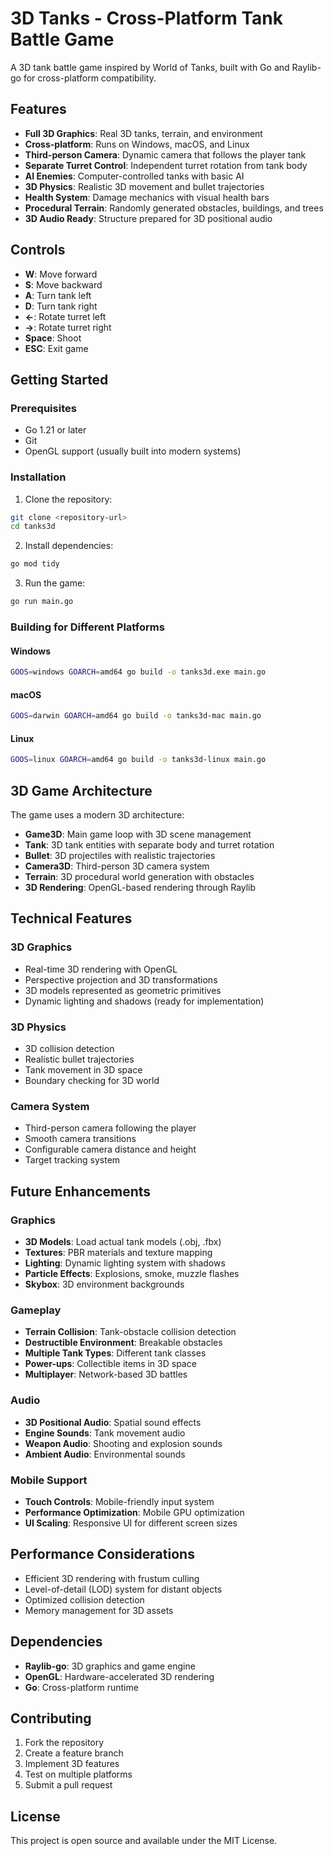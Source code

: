 # 3D Tanks - Cross-Platform Tank Battle Game

A 3D tank battle game inspired by World of Tanks, built with Go and Raylib-go for cross-platform compatibility.

## Features

- **Full 3D Graphics**: Real 3D tanks, terrain, and environment
- **Cross-platform**: Runs on Windows, macOS, and Linux
- **Third-person Camera**: Dynamic camera that follows the player tank
- **Separate Turret Control**: Independent turret rotation from tank body
- **AI Enemies**: Computer-controlled tanks with basic AI
- **3D Physics**: Realistic 3D movement and bullet trajectories
- **Health System**: Damage mechanics with visual health bars
- **Procedural Terrain**: Randomly generated obstacles, buildings, and trees
- **3D Audio Ready**: Structure prepared for 3D positional audio

## Controls

- **W**: Move forward
- **S**: Move backward  
- **A**: Turn tank left
- **D**: Turn tank right
- **←**: Rotate turret left
- **→**: Rotate turret right
- **Space**: Shoot
- **ESC**: Exit game

## Getting Started

### Prerequisites

- Go 1.21 or later
- Git
- OpenGL support (usually built into modern systems)

### Installation

1. Clone the repository:
```bash
git clone <repository-url>
cd tanks3d
```

2. Install dependencies:
```bash
go mod tidy
```

3. Run the game:
```bash
go run main.go
```

### Building for Different Platforms

#### Windows
```bash
GOOS=windows GOARCH=amd64 go build -o tanks3d.exe main.go
```

#### macOS
```bash
GOOS=darwin GOARCH=amd64 go build -o tanks3d-mac main.go
```

#### Linux
```bash
GOOS=linux GOARCH=amd64 go build -o tanks3d-linux main.go
```

## 3D Game Architecture

The game uses a modern 3D architecture:

- **Game3D**: Main game loop with 3D scene management
- **Tank**: 3D tank entities with separate body and turret rotation
- **Bullet**: 3D projectiles with realistic trajectories
- **Camera3D**: Third-person 3D camera system
- **Terrain**: 3D procedural world generation with obstacles
- **3D Rendering**: OpenGL-based rendering through Raylib

## Technical Features

### 3D Graphics
- Real-time 3D rendering with OpenGL
- Perspective projection and 3D transformations
- 3D models represented as geometric primitives
- Dynamic lighting and shadows (ready for implementation)

### 3D Physics
- 3D collision detection
- Realistic bullet trajectories
- Tank movement in 3D space
- Boundary checking for 3D world

### Camera System
- Third-person camera following the player
- Smooth camera transitions
- Configurable camera distance and height
- Target tracking system

## Future Enhancements

### Graphics
- **3D Models**: Load actual tank models (.obj, .fbx)
- **Textures**: PBR materials and texture mapping
- **Lighting**: Dynamic lighting system with shadows
- **Particle Effects**: Explosions, smoke, muzzle flashes
- **Skybox**: 3D environment backgrounds

### Gameplay
- **Terrain Collision**: Tank-obstacle collision detection
- **Destructible Environment**: Breakable obstacles
- **Multiple Tank Types**: Different tank classes
- **Power-ups**: Collectible items in 3D space
- **Multiplayer**: Network-based 3D battles

### Audio
- **3D Positional Audio**: Spatial sound effects
- **Engine Sounds**: Tank movement audio
- **Weapon Audio**: Shooting and explosion sounds
- **Ambient Audio**: Environmental sounds

### Mobile Support
- **Touch Controls**: Mobile-friendly input system
- **Performance Optimization**: Mobile GPU optimization
- **UI Scaling**: Responsive UI for different screen sizes

## Performance Considerations

- Efficient 3D rendering with frustum culling
- Level-of-detail (LOD) system for distant objects
- Optimized collision detection
- Memory management for 3D assets

## Dependencies

- **Raylib-go**: 3D graphics and game engine
- **OpenGL**: Hardware-accelerated 3D rendering
- **Go**: Cross-platform runtime

## Contributing

1. Fork the repository
2. Create a feature branch
3. Implement 3D features
4. Test on multiple platforms
5. Submit a pull request

## License

This project is open source and available under the MIT License.